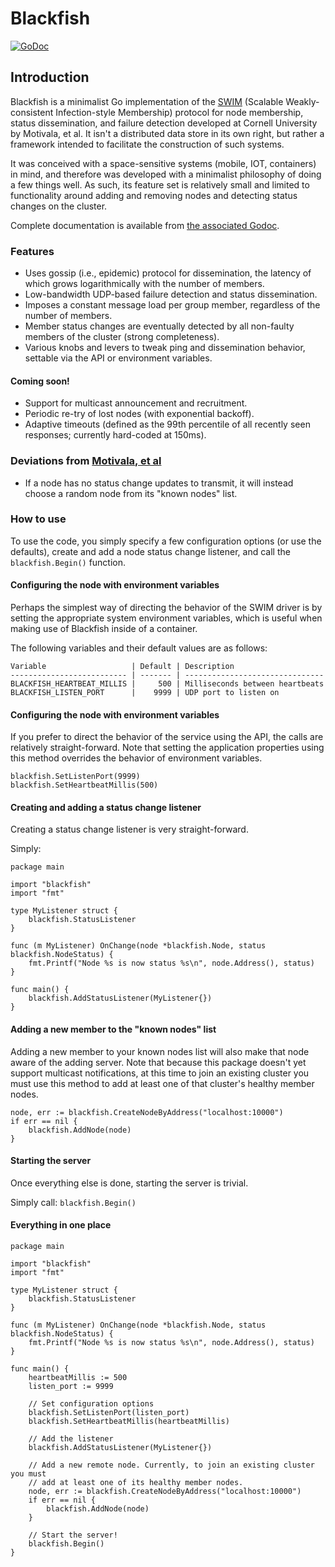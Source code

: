 # Blackfish

[![GoDoc](https://godoc.org/github.com/ClockworkSoul/blackfish?status.svg)](https://godoc.org/github.com/ClockworkSoul/blackfish)

## Introduction 
Blackfish is a minimalist Go implementation of the [SWIM](https://www.cs.cornell.edu/~asdas/research/dsn02-swim.pdf) (Scalable Weakly-consistent Infection-style Membership) protocol for node membership, status dissemination, and failure detection developed at Cornell University by Motivala, et al. It isn't a distributed data store in its own right, but rather a framework intended to facilitate the construction of such systems.

It was conceived with a space-sensitive systems (mobile, IOT, containers) in mind, and therefore was developed with a minimalist philosophy of doing a few things well. As such, its feature set is relatively small and limited to functionality around adding and removing nodes and detecting status changes on the cluster.

Complete documentation is available from [the associated Godoc](https://godoc.org/github.com/ClockworkSoul/blackfish).

### Features
* Uses gossip (i.e., epidemic) protocol for dissemination, the latency of which grows logarithmically with the number of members.
* Low-bandwidth UDP-based failure detection and status dissemination.
* Imposes a constant message load per group member, regardless of the number of members.
* Member status changes are eventually detected by all non-faulty members of the cluster (strong completeness).
* Various knobs and levers to tweak ping and dissemination behavior, settable via the API or environment variables.

#### Coming soon!
* Support for multicast announcement and recruitment.
* Periodic re-try of lost nodes (with exponential backoff).
* Adaptive timeouts (defined as the 99th percentile of all recently seen responses; currently hard-coded at 150ms).

### Deviations from [Motivala, et al](https://www.cs.cornell.edu/~asdas/research/dsn02-swim.pdf)

* If a node has no status change updates to transmit, it will instead choose a random node from its "known nodes" list.

### How to use
To use the code, you simply specify a few configuration options (or use the defaults), create and add a node status change listener, and call the `blackfish.Begin()` function.


#### Configuring the node with environment variables
Perhaps the simplest way of directing the behavior of the SWIM driver is by setting the appropriate system environment variables, which is useful when making use of Blackfish inside of a container.

The following variables and their default values are as follows:

```
Variable                   | Default | Description
-------------------------- | ------- | -------------------------------
BLACKFISH_HEARTBEAT_MILLIS |     500 | Milliseconds between heartbeats
BLACKFISH_LISTEN_PORT      |    9999 | UDP port to listen on 
```

#### Configuring the node with environment variables
If you prefer to direct the behavior of the service using the API, the calls are relatively straight-forward. Note that setting the application properties using this method overrides the behavior of environment variables.

```
blackfish.SetListenPort(9999)
blackfish.SetHeartbeatMillis(500)
```

#### Creating and adding a status change listener
Creating a status change listener is very straight-forward. 

Simply: 

```
package main

import "blackfish"
import "fmt"

type MyListener struct {
	blackfish.StatusListener
}

func (m MyListener) OnChange(node *blackfish.Node, status blackfish.NodeStatus) {
	fmt.Printf("Node %s is now status %s\n", node.Address(), status)
}

func main() {
	blackfish.AddStatusListener(MyListener{})
}
```

#### Adding a new member to the "known nodes" list
Adding a new member to your known nodes list will also make that node aware of the adding server. Note that because this package doesn't yet support multicast notifications, at this time to join an existing cluster you must use this method to add at least one of that cluster's healthy member nodes.

```
node, err := blackfish.CreateNodeByAddress("localhost:10000")
if err == nil {
    blackfish.AddNode(node)
}
```


#### Starting the server
Once everything else is done, starting the server is trivial.

Simply call: `blackfish.Begin()`

#### Everything in one place

```
package main

import "blackfish"
import "fmt"

type MyListener struct {
	blackfish.StatusListener
}

func (m MyListener) OnChange(node *blackfish.Node, status blackfish.NodeStatus) {
	fmt.Printf("Node %s is now status %s\n", node.Address(), status)
}

func main() {
	heartbeatMillis := 500
	listen_port := 9999

	// Set configuration options
	blackfish.SetListenPort(listen_port)
	blackfish.SetHeartbeatMillis(heartbeatMillis)

	// Add the listener
	blackfish.AddStatusListener(MyListener{})

	// Add a new remote node. Currently, to join an existing cluster you must
	// add at least one of its healthy member nodes.
	node, err := blackfish.CreateNodeByAddress("localhost:10000")
	if err == nil {
		blackfish.AddNode(node)
	}

	// Start the server!
	blackfish.Begin()
}
```
